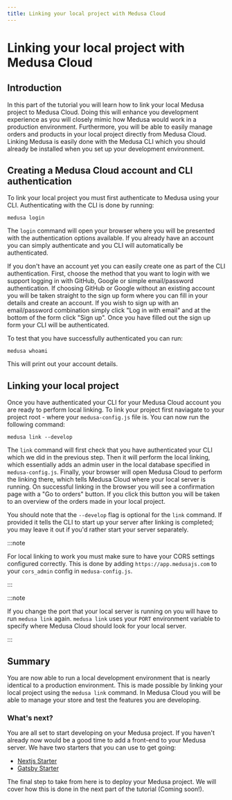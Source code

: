 ```yaml
---
title: Linking your local project with Medusa Cloud
---
```


# Linking your local project with Medusa Cloud

## Introduction

In this part of the tutorial you will learn how to link your local Medusa project to Medusa Cloud. Doing this will enhance you development experience as you will closely mimic how Medusa would work in a production environment. Furthermore, you will be able to easily manage orders and products in your local project directly from Medusa Cloud. Linking Medusa is easily done with the Medusa CLI which you should already be installed when you set up your development environment.

## Creating a Medusa Cloud account and CLI authentication

To link your local project you must first authenticate to Medusa using your CLI. Authenticating with the CLI is done by running:

```shell
medusa login
```

The `login` command will open your browser where you will be presented with the authentication options available. If you already have an account you can simply authenticate and you CLI will automatically be authenticated.

If you don't have an account yet you can easily create one as part of the CLI authentication. First, choose the method that you want to login with we support logging in with GitHub, Google or simple email/password authentication. If choosing GitHub or Google without an existing account you will be taken straight to the sign up form where you can fill in your details and create an account. If you wish to sign up with an email/password combination simply click "Log in with email" and at the bottom of the form click "Sign up". Once you have filled out the sign up form your CLI will be authenticated.

To test that you have successfully authenticated you can run:

```shell
medusa whoami
```

This will print out your account details.

## Linking your local project

Once you have authenticated your CLI for your Medusa Cloud account you are ready to perform local linking. To link your project first naviagate to your project root - where your `medusa-config.js` file is. You can now run the following command:

```shell
medusa link --develop
```

The `link` command will first check that you have authenticated your CLI which we did in the previous step. Then it will perform the local linking, which essentially adds an admin user in the local database specified in `medusa-config.js`. Finally, your browser will open Medusa Cloud to perform the linking there, which tells Medusa Cloud where your local server is running. On successful linking in the browser you will see a confirmation page with a "Go to orders" button. If you click this button you will be taken to an overview of the orders made in your local project.

You should note that the `--develop` flag is optional for the `link` command. If provided it tells the CLI to start up your server after linking is completed; you may leave it out if you'd rather start your server separately.

:::note

 For local linking to work you must make sure to have your CORS settings configured correctly. This is done by adding `https://app.medusajs.com` to your `cors_admin` config in `medusa-config.js`.

 :::

:::note


 If you change the port that your local server is running on you will have to run `medusa link` again. `medusa link` uses your `PORT` environment variable to specify where Medusa Cloud should look for your local server.

 :::

## Summary

You are now able to run a local development environment that is nearly identical to a production environment. This is made possible by linking your local project using the `medusa link` command. In Medusa Cloud you will be able to manage your store and test the features you are developing.

### What's next?

You are all set to start developing on your Medusa project. If you haven't already now would be a good time to add a front-end to your Medusa server. We have two starters that you can use to get going:

- [Nextjs Starter](https://github.com/medusajs/nextjs-starter-medusa)
- [Gatsby Starter](https://github.com/medusajs/gatsby-starter-medusa)

The final step to take from here is to deploy your Medusa project. We will cover how this is done in the next part of the tutorial (Coming soon!).
